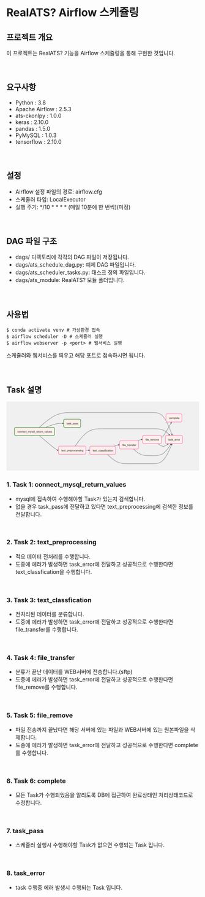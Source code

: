 # RealATS? Airflow 스케쥴링

## 프로젝트 개요
이 프로젝트는 RealATS? 기능을 Airflow 스케쥴링을 통해 구현한 것입니다.
<br><br><br>

## 요구사항
- Python : 3.8
- Apache Airflow : 2.5.3
- ats-ckonlpy : 1.0.0
- keras : 2.10.0
- pandas : 1.5.0
- PyMySQL : 1.0.3
- tensorflow : 2.10.0
<br><br><br>

## 설정
- Airflow 설정 파일의 경로: airflow.cfg
- 스케줄러 타입: LocalExecutor
- 실행 주기: */10 * * * * (매일 10분에 한 번씩)(미정)
<br><br><br>

## DAG 파일 구조
- dags/ 디렉토리에 각각의 DAG 파일이 저장됩니다.
- dags/ats_schedule_dag.py: 예제 DAG 파일입니다.
- dags/ats_scheduler_tasks.py: 태스크 정의 파일입니다.
- dags/ats_module: RealATS? 모듈 폴더입니다.
<br><br><br>

## 사용법
```
$ conda activate venv # 가상환경 접속
$ airflow scheduler -D # 스케쥴러 실행
$ airflow webserver -p <port> # 웹서비스 실행
```
스케쥴러와 웹서비스를 띄우고 해당 포트로 접속하시면 됩니다.
<br><br><br>

## Task 설명
![airflow 흐름도](./img/RealATS_airflow_graph.png)
<br>

### 1. Task 1: connect_mysql_return_values
- mysql에 접속하여 수행해야할 Task가 있는지 검색합니다.
- 없을 경우 task_pass에 전달하고 있다면 text_preprocessing에 검색한 정보를 전달합니다.
<br>

### 2. Task 2: text_preprocessing
- 적요 데이터 전처리를 수행합니다.
- 도중에 에러가 발생하면 task_error에 전달하고 성공적으로 수행한다면 text_classfication을 수행합니다.
<br>

### 3. Task 3: text_classfication
- 전처리된 데이터를 분류합니다.
- 도중에 에러가 발생하면 task_error에 전달하고 성공적으로 수행한다면 file_transfer를 수행합니다.
<br>

### 4. Task 4: file_transfer
- 분류가 끝난 데이터를 WEB서버에 전송합니다.(sftp)
- 도중에 에러가 발생하면 task_error에 전달하고 성공적으로 수행한다면 file_remove를 수행합니다.
<br>

### 5. Task 5: file_remove
- 파일 전송까지 끝났다면 해당 서버에 있는 파일과 WEB서버에 있는 원본파일을 삭제합니다.
- 도중에 에러가 발생하면 task_error에 전달하고 성공적으로 수행한다면 complete를 수행합니다.
<br>

### 6. Task 6: complete
- 모든 Task가 수행되었음을 알리도록 DB에 접근하여 완료상태인 처리상태코드로 수정합니다.
<br>

### 7. task_pass
- 스케쥴러 실행시 수행해야할 Task가 없으면 수행되는 Task 입니다.
<br>

### 8. task_error
- task 수행중 에러 발생시 수행되는 Task 입니다.
<br>